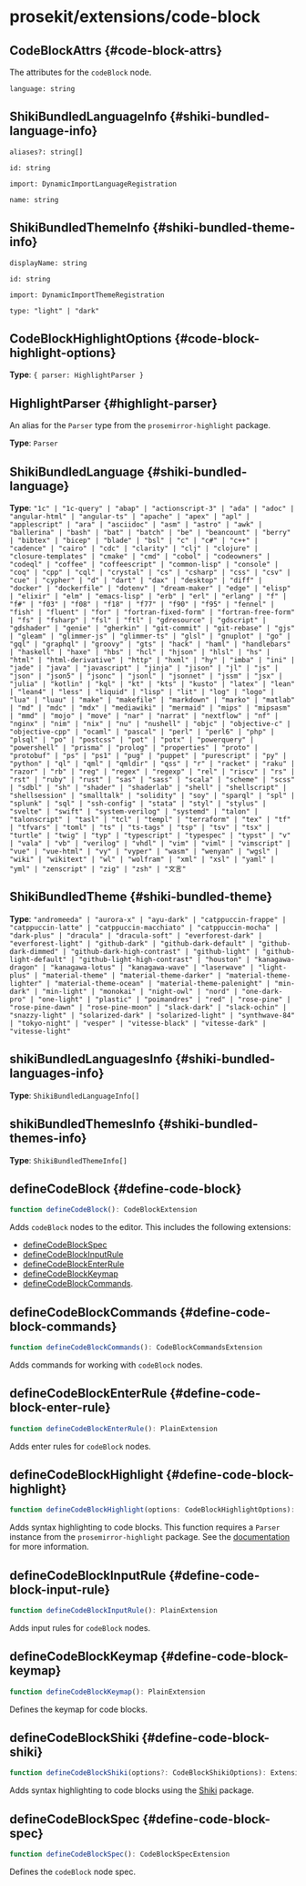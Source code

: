 # prosekit/extensions/code-block

## CodeBlockAttrs {#code-block-attrs}

The attributes for the `codeBlock` node.

<dl>

<dt>

`language: string`

</dt>

<dd>

</dd>

</dl>

## ShikiBundledLanguageInfo {#shiki-bundled-language-info}

<dl>

<dt>

`aliases?: string[]`

</dt>

<dd>

</dd>

<dt>

`id: string`

</dt>

<dd>

</dd>

<dt>

`import: DynamicImportLanguageRegistration`

</dt>

<dd>

</dd>

<dt>

`name: string`

</dt>

<dd>

</dd>

</dl>

## ShikiBundledThemeInfo {#shiki-bundled-theme-info}

<dl>

<dt>

`displayName: string`

</dt>

<dd>

</dd>

<dt>

`id: string`

</dt>

<dd>

</dd>

<dt>

`import: DynamicImportThemeRegistration`

</dt>

<dd>

</dd>

<dt>

`type: "light" | "dark"`

</dt>

<dd>

</dd>

</dl>

## CodeBlockHighlightOptions {#code-block-highlight-options}

**Type**: `{ parser: HighlightParser }`

## HighlightParser {#highlight-parser}

An alias for the `Parser` type from the `prosemirror-highlight` package.

**Type**: `Parser`

## ShikiBundledLanguage {#shiki-bundled-language}

**Type**: `"1c" | "1c-query" | "abap" | "actionscript-3" | "ada" | "adoc" | "angular-html" | "angular-ts" | "apache" | "apex" | "apl" | "applescript" | "ara" | "asciidoc" | "asm" | "astro" | "awk" | "ballerina" | "bash" | "bat" | "batch" | "be" | "beancount" | "berry" | "bibtex" | "bicep" | "blade" | "bsl" | "c" | "c#" | "c++" | "cadence" | "cairo" | "cdc" | "clarity" | "clj" | "clojure" | "closure-templates" | "cmake" | "cmd" | "cobol" | "codeowners" | "codeql" | "coffee" | "coffeescript" | "common-lisp" | "console" | "coq" | "cpp" | "cql" | "crystal" | "cs" | "csharp" | "css" | "csv" | "cue" | "cypher" | "d" | "dart" | "dax" | "desktop" | "diff" | "docker" | "dockerfile" | "dotenv" | "dream-maker" | "edge" | "elisp" | "elixir" | "elm" | "emacs-lisp" | "erb" | "erl" | "erlang" | "f" | "f#" | "f03" | "f08" | "f18" | "f77" | "f90" | "f95" | "fennel" | "fish" | "fluent" | "for" | "fortran-fixed-form" | "fortran-free-form" | "fs" | "fsharp" | "fsl" | "ftl" | "gdresource" | "gdscript" | "gdshader" | "genie" | "gherkin" | "git-commit" | "git-rebase" | "gjs" | "gleam" | "glimmer-js" | "glimmer-ts" | "glsl" | "gnuplot" | "go" | "gql" | "graphql" | "groovy" | "gts" | "hack" | "haml" | "handlebars" | "haskell" | "haxe" | "hbs" | "hcl" | "hjson" | "hlsl" | "hs" | "html" | "html-derivative" | "http" | "hxml" | "hy" | "imba" | "ini" | "jade" | "java" | "javascript" | "jinja" | "jison" | "jl" | "js" | "json" | "json5" | "jsonc" | "jsonl" | "jsonnet" | "jssm" | "jsx" | "julia" | "kotlin" | "kql" | "kt" | "kts" | "kusto" | "latex" | "lean" | "lean4" | "less" | "liquid" | "lisp" | "lit" | "log" | "logo" | "lua" | "luau" | "make" | "makefile" | "markdown" | "marko" | "matlab" | "md" | "mdc" | "mdx" | "mediawiki" | "mermaid" | "mips" | "mipsasm" | "mmd" | "mojo" | "move" | "nar" | "narrat" | "nextflow" | "nf" | "nginx" | "nim" | "nix" | "nu" | "nushell" | "objc" | "objective-c" | "objective-cpp" | "ocaml" | "pascal" | "perl" | "perl6" | "php" | "plsql" | "po" | "postcss" | "pot" | "potx" | "powerquery" | "powershell" | "prisma" | "prolog" | "properties" | "proto" | "protobuf" | "ps" | "ps1" | "pug" | "puppet" | "purescript" | "py" | "python" | "ql" | "qml" | "qmldir" | "qss" | "r" | "racket" | "raku" | "razor" | "rb" | "reg" | "regex" | "regexp" | "rel" | "riscv" | "rs" | "rst" | "ruby" | "rust" | "sas" | "sass" | "scala" | "scheme" | "scss" | "sdbl" | "sh" | "shader" | "shaderlab" | "shell" | "shellscript" | "shellsession" | "smalltalk" | "solidity" | "soy" | "sparql" | "spl" | "splunk" | "sql" | "ssh-config" | "stata" | "styl" | "stylus" | "svelte" | "swift" | "system-verilog" | "systemd" | "talon" | "talonscript" | "tasl" | "tcl" | "templ" | "terraform" | "tex" | "tf" | "tfvars" | "toml" | "ts" | "ts-tags" | "tsp" | "tsv" | "tsx" | "turtle" | "twig" | "typ" | "typescript" | "typespec" | "typst" | "v" | "vala" | "vb" | "verilog" | "vhdl" | "vim" | "viml" | "vimscript" | "vue" | "vue-html" | "vy" | "vyper" | "wasm" | "wenyan" | "wgsl" | "wiki" | "wikitext" | "wl" | "wolfram" | "xml" | "xsl" | "yaml" | "yml" | "zenscript" | "zig" | "zsh" | "文言"`

## ShikiBundledTheme {#shiki-bundled-theme}

**Type**: `"andromeeda" | "aurora-x" | "ayu-dark" | "catppuccin-frappe" | "catppuccin-latte" | "catppuccin-macchiato" | "catppuccin-mocha" | "dark-plus" | "dracula" | "dracula-soft" | "everforest-dark" | "everforest-light" | "github-dark" | "github-dark-default" | "github-dark-dimmed" | "github-dark-high-contrast" | "github-light" | "github-light-default" | "github-light-high-contrast" | "houston" | "kanagawa-dragon" | "kanagawa-lotus" | "kanagawa-wave" | "laserwave" | "light-plus" | "material-theme" | "material-theme-darker" | "material-theme-lighter" | "material-theme-ocean" | "material-theme-palenight" | "min-dark" | "min-light" | "monokai" | "night-owl" | "nord" | "one-dark-pro" | "one-light" | "plastic" | "poimandres" | "red" | "rose-pine" | "rose-pine-dawn" | "rose-pine-moon" | "slack-dark" | "slack-ochin" | "snazzy-light" | "solarized-dark" | "solarized-light" | "synthwave-84" | "tokyo-night" | "vesper" | "vitesse-black" | "vitesse-dark" | "vitesse-light"`

## shikiBundledLanguagesInfo {#shiki-bundled-languages-info}

**Type**: `ShikiBundledLanguageInfo[]`

## shikiBundledThemesInfo {#shiki-bundled-themes-info}

**Type**: `ShikiBundledThemeInfo[]`

## defineCodeBlock {#define-code-block}

```ts
function defineCodeBlock(): CodeBlockExtension
```

Adds `codeBlock` nodes to the editor. This includes the following extensions:

* [defineCodeBlockSpec](code-block.md#define-code-block-spec)
* [defineCodeBlockInputRule](code-block.md#define-code-block-input-rule)
* [defineCodeBlockEnterRule](code-block.md#define-code-block-enter-rule)
* [defineCodeBlockKeymap](code-block.md#define-code-block-keymap)
* [defineCodeBlockCommands](code-block.md#define-code-block-commands).

## defineCodeBlockCommands {#define-code-block-commands}

```ts
function defineCodeBlockCommands(): CodeBlockCommandsExtension
```

Adds commands for working with `codeBlock` nodes.

## defineCodeBlockEnterRule {#define-code-block-enter-rule}

```ts
function defineCodeBlockEnterRule(): PlainExtension
```

Adds enter rules for `codeBlock` nodes.

## defineCodeBlockHighlight {#define-code-block-highlight}

```ts
function defineCodeBlockHighlight(options: CodeBlockHighlightOptions): Extension
```

Adds syntax highlighting to code blocks. This function requires a `Parser`
instance from the `prosemirror-highlight` package. See the
[documentation](https://github.com/ocavue/prosemirror-highlight) for more
information.

## defineCodeBlockInputRule {#define-code-block-input-rule}

```ts
function defineCodeBlockInputRule(): PlainExtension
```

Adds input rules for `codeBlock` nodes.

## defineCodeBlockKeymap {#define-code-block-keymap}

```ts
function defineCodeBlockKeymap(): PlainExtension
```

Defines the keymap for code blocks.

## defineCodeBlockShiki {#define-code-block-shiki}

```ts
function defineCodeBlockShiki(options?: CodeBlockShikiOptions): Extension
```

Adds syntax highlighting to code blocks using the [Shiki](https://github.com/shikijs/shiki) package.

## defineCodeBlockSpec {#define-code-block-spec}

```ts
function defineCodeBlockSpec(): CodeBlockSpecExtension
```

Defines the `codeBlock` node spec.
